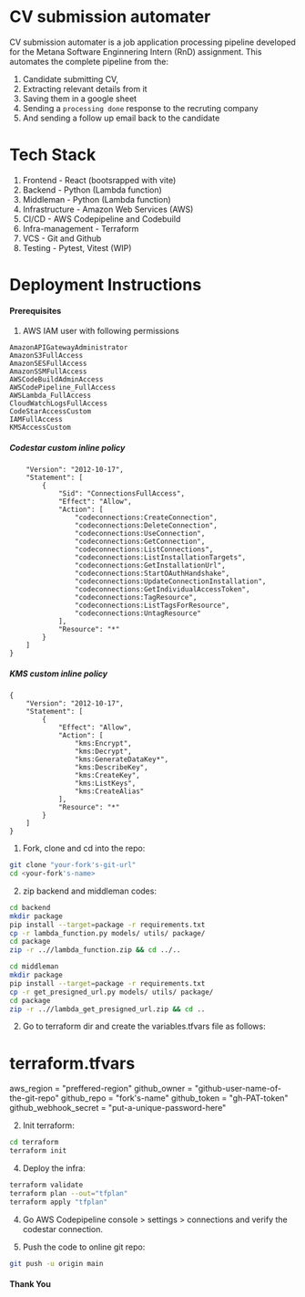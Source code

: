 # CV submission automater

CV submission automater is a job application processing pipeline developed for the Metana Software Enginnering Intern (RnD) assignment. This automates the complete pipeline from the:
1. Candidate submitting CV, 
2. Extracting relevant details from it
4. Saving them in a google sheet
5. Sending a `processing done` response to the recruting company
6. And sending a follow up email back to the candidate

# Tech Stack

1. Frontend - React (bootsrapped with vite)
2. Backend - Python (Lambda function)
3. Middleman - Python (Lambda function)
4. Infrastructure  - Amazon Web Services (AWS)
5. CI/CD - AWS Codepipeline and Codebuild
6. Infra-management - Terraform
7. VCS - Git and Github
8. Testing - Pytest, Vitest (WIP)

# Deployment Instructions

#### Prerequisites

1. AWS IAM user with following permissions

```
AmazonAPIGatewayAdministrator
AmazonS3FullAccess
AmazonSESFullAccess
AmazonSSMFullAccess
AWSCodeBuildAdminAccess
AWSCodePipeline_FullAccess
AWSLambda_FullAccess
CloudWatchLogsFullAccess
CodeStarAccessCustom
IAMFullAccess
KMSAccessCustom
```

##### Codestar custom inline policy
```
	"Version": "2012-10-17",
	"Statement": [
		{
			"Sid": "ConnectionsFullAccess",
			"Effect": "Allow",
			"Action": [
				"codeconnections:CreateConnection",
				"codeconnections:DeleteConnection",
				"codeconnections:UseConnection",
				"codeconnections:GetConnection",
				"codeconnections:ListConnections",
				"codeconnections:ListInstallationTargets",
				"codeconnections:GetInstallationUrl",
				"codeconnections:StartOAuthHandshake",
				"codeconnections:UpdateConnectionInstallation",
				"codeconnections:GetIndividualAccessToken",
				"codeconnections:TagResource",
				"codeconnections:ListTagsForResource",
				"codeconnections:UntagResource"
			],
			"Resource": "*"
		}
	]
}
```

##### KMS custom inline policy
```
{
	"Version": "2012-10-17",
	"Statement": [
		{
			"Effect": "Allow",
			"Action": [
				"kms:Encrypt",
				"kms:Decrypt",
				"kms:GenerateDataKey*",
				"kms:DescribeKey",
				"kms:CreateKey",
				"kms:ListKeys",
				"kms:CreateAlias"
			],
			"Resource": "*"
		}
	]
}
```

1. Fork, clone and cd into the repo:
```bash
git clone "your-fork's-git-url"
cd <your-fork's-name>
```

2. zip backend and middleman codes:
```bash
cd backend
mkdir package
pip install --target=package -r requirements.txt
cp -r lambda_function.py models/ utils/ package/
cd package
zip -r ..//lambda_function.zip && cd ../..

cd middleman 
mkdir package
pip install --target=package -r requirements.txt
cp -r get_presigned_url.py models/ utils/ package/
cd package
zip -r ..//lambda_get_presigned_url.zip && cd ..
```

2. Go to terraform dir and create the variables.tfvars file as follows:
# terraform.tfvars
aws_region           = "preffered-region"
github_owner         = "github-user-name-of-the-git-repo"
github_repo          = "fork's-name"
github_token         = "gh-PAT-token"
github_webhook_secret = "put-a-unique-password-here"

2. Init terraform:
```bash
cd terraform
terraform init
```
4. Deploy the infra:
```bash
terraform validate
terraform plan --out="tfplan"
terraform apply "tfplan"
```

4. Go AWS Codepipeline console > settings > connections and verify the codestar connection.

5. Push the code to online git repo:
```bash
git push -u origin main
```

#### Thank You
